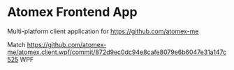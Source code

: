 # Atomex Frontend App

Multi-platform client application for https://github.com/atomex-me

Match https://github.com/atomex-me/atomex.client.wpf/commit/872d9ec0dc94e8cafe8079e6b6047e31a147c525 WPF
